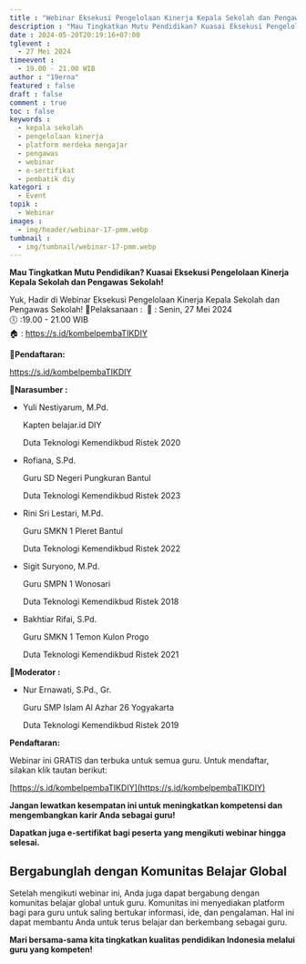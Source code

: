 ```yaml
---
title : "Webinar Eksekusi Pengelolaan Kinerja Kepala Sekolah dan Pengawas Sekolah"
description : "Mau Tingkatkan Mutu Pendidikan? Kuasai Eksekusi Pengelolaan Kinerja Kepala Sekolah dan Pengawas Sekolah!"
date : 2024-05-20T20:19:16+07:00
tglevent : 
  - 27 Mei 2024
timeevent : 
  - 19.00 - 21.00 WIB
author : "19erna"
featured : false
draft : false
comment : true
toc : false
keywords : 
  - kepala sekolah
  - pengelolaan kinerja
  - platform merdeka mengajar
  - pengawas
  - webinar
  - e-sertifikat
  - pembatik diy
kategori : 
  - Event
topik :
  - Webinar
images : 
  - img/header/webinar-17-pmm.webp
tumbnail : 
  - img/tumbnail/webinar-17-pmm.webp
---
```


**Mau Tingkatkan Mutu Pendidikan? Kuasai Eksekusi Pengelolaan Kinerja Kepala Sekolah dan Pengawas Sekolah!**

Yuk, Hadir di Webinar Eksekusi Pengelolaan Kinerja Kepala Sekolah dan Pengawas Sekolah!
📌Pelaksanaan :
️ 📆 : Senin, 27 Mei 2024       
 🕔 :19.00 - 21.00 WIB  
 🏠 : https://s.id/kombelpembaTIKDIY

**📌Pendaftaran:**

https://s.id/kombelpembaTIKDIY

**📌Narasumber :**

- Yuli Nestiyarum, M.Pd.
  
  Kapten belajar.id DIY

  Duta Teknologi Kemendikbud Ristek 2020

- Rofiana, S.Pd.
  
  Guru SD Negeri Pungkuran Bantul
  
  Duta Teknologi Kemendikbud Ristek 2023

- Rini Sri Lestari, M.Pd.
  
  Guru SMKN 1 Pleret Bantul
  
  Duta Teknologi Kemendikbud Ristek 2022

- Sigit Suryono, M.Pd.
  
  Guru SMPN 1 Wonosari
  
  Duta Teknologi Kemendikbud Ristek 2018

- Bakhtiar Rifai, S.Pd.
  
  Guru SMKN 1 Temon Kulon Progo
  
  Duta Teknologi Kemendikbud Ristek 2021

**📌Moderator :**
- Nur Ernawati, S.Pd., Gr.
  
  Guru SMP Islam Al Azhar 26 Yogyakarta
  
  Duta Teknologi Kemendikbud Ristek 2019


**Pendaftaran:**

Webinar ini GRATIS dan terbuka untuk semua guru. Untuk mendaftar, silakan klik tautan berikut:

[https://s.id/kombelpembaTIKDIY](https://s.id/kombelpembaTIKDIY)

**Jangan lewatkan kesempatan ini untuk meningkatkan kompetensi dan mengembangkan karir Anda sebagai guru!**

**Dapatkan juga e-sertifikat bagi peserta yang mengikuti webinar hingga selesai.**

## Bergabunglah dengan Komunitas Belajar Global

Setelah mengikuti webinar ini, Anda juga dapat bergabung dengan komunitas belajar global untuk guru. Komunitas ini menyediakan platform bagi para guru untuk saling bertukar informasi, ide, dan pengalaman. Hal ini dapat membantu Anda untuk terus belajar dan berkembang sebagai guru.

**Mari bersama-sama kita tingkatkan kualitas pendidikan Indonesia melalui guru yang kompeten!**